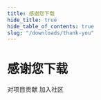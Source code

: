 ```yaml
---
title: 感谢您下载
hide_title: true
hide_table_of_contents: true
slug: "/downloads/thank-you"
---
```


<div className="text-center margin-top--xl">

# 感谢您下载

<div className="row margin-bottom--lg padding--sm flex-center">
<Link className="button button--outline button--warning button--lg margin--sm" href="/contributing">
  对项目贡献
</Link>
<Link className="button button--outline button--info button--lg margin--sm" href="https://linwood.dev/matrix">
  加入社区
</Link>

</div>

</div>
